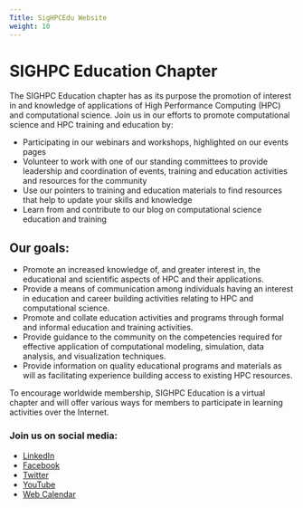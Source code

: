 ```yaml
---
Title: SigHPCEdu Website
weight: 10
---
```


# SIGHPC Education Chapter

The SIGHPC Education chapter has as its purpose the promotion of interest in and knowledge of applications of High Performance Computing (HPC) and computational science. Join us in our efforts to promote computational science and HPC training and education by:

- Participating in our webinars and workshops, highlighted on our events pages
- Volunteer to work with one of our standing committees to provide leadership and coordination of events, training and education activities and resources for the community
- Use our pointers to training and education materials to find resources that help to update your skills and knowledge
- Learn from and contribute to our blog on computational science education and training  

## Our goals:

* Promote an increased knowledge of, and greater interest in, the educational and scientific aspects of HPC and their applications.
* Provide a means of communication among individuals having an interest in education and career building activities relating to HPC and computational science.
* Promote and collate education activities and programs through formal and informal education and training activities.
* Provide guidance to the community on the competencies required for effective application of computational modeling, simulation, data analysis, and visualization techniques.
* Provide information on quality educational programs and materials as will as facilitating experience building access to existing HPC resources.

To encourage worldwide membership, SIGHPC Education is a virtual chapter and will offer various ways for members to participate in learning activities over the Internet.

### Join us on social media:

* [LinkedIn](https://www.linkedin.com/groups/12019017)
* [Facebook](https://www.facebook.com/sighpcedu/)
* [Twitter](https://twitter.com/sighpcedu)
* [YouTube](https://www.youtube.com/channel/UCHrmHj6nFfkhlxPv18LpBzw?view_as=subscriber)
* [Web Calendar](https://sighpceducation.hosting.acm.org/webcal)

